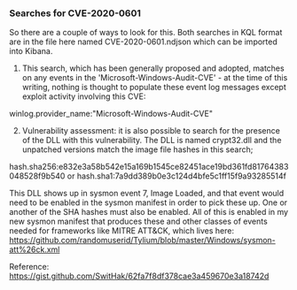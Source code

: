 ### Searches for CVE-2020-0601

So there are a couple of ways to look for this. Both searches in KQL format are in the file here named CVE-2020-0601.ndjson which can be imported into Kibana.

1. This search, which has been generally proposed and adopted, matches on any events in the 'Microsoft-Windows-Audit-CVE' - at the time of this writing, nothing is thought to populate these event log messages except exploit activity involving this CVE:

winlog.provider_name:"Microsoft-Windows-Audit-CVE"

2. Vulnerability assessment: it is also possible to search for the presence of the DLL with this vulnerability. The DLL is named crypt32.dll and the unpatched versions match the image file hashes in this search;

hash.sha256:e832e3a58b542e15a169b1545ce82451ace19bd361fd81764383048528f9b540 or hash.sha1:7a9dd389b0e3c124d4bfe5c1ff15f9a93285514f

This DLL shows up in sysmon event 7, Image Loaded, and that event would need to be enabled in the sysmon manifest in order to pick these up. One or another of the SHA hashes must also be enabled. All of this is enabled in my new sysmon manifest that produces these and other classes of events needed for frameworks like MITRE ATT&CK, which lives here: https://github.com/randomuserid/Tylium/blob/master/Windows/sysmon-att%26ck.xml

Reference: https://gist.github.com/SwitHak/62fa7f8df378cae3a459670e3a18742d

